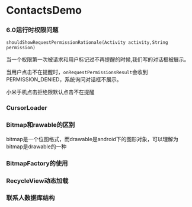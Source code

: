 # ContactsDemo

### 6.0运行时权限问题 

`shouldShowRequestPermissionRationale(Activity activity,String permission)` 
 
 当一个权限第一次被请求和用户标记过不再提醒的时候,我们写的对话框被展示。 
   
 当用户点击不在提醒时，`onRequestPermissionsResult`会收到PERMISSION_DENIED，系统询问对话框不展示。
 
 小米手机点击拒绝限默认点击不在提醒
 
### CursorLoader

### Bitmap和rawable的区别
bitmap是一个位图格式，而drawable是android下的图形对象，可以理解为bitmap是drawable的一种

### BitmapFactory的使用

### RecycleView动态加载

### 联系人数据库结构